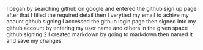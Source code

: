 I began by searching github on google
and entered the github sign up page 
after that I filled the required detail
then I verytied my email to achive my acount github signing I accessed the github login page then signed into my github account by entering my user name and others in the given space github signing 2 I created markdown by going to markdown then named it and  save my changes
